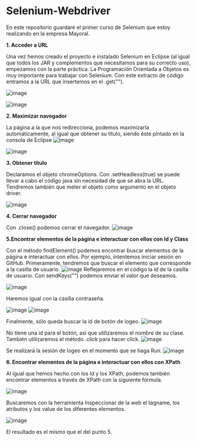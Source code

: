 # Selenium-Webdriver

En este repositorio guardaré el primer curso de Selenium que estoy realizando en la empresa Mayoral. 

**1. Acceder a URL** 

Una vez hemos creado el proyecto e instalado Selenium en Eclipse (al igual que todos los JAR y complementos que necesitamos para su correcto uso), empezamos con la parte práctica. La Programación Orientada a Objetos es muy importante para trabajar con Selenium. 
Con este extracto de código entramos a la URL que insertemos en el .get("").

![image](https://user-images.githubusercontent.com/91873618/158797017-4f88e999-7529-4559-a7e7-f5b9dcb1d52e.png)

![image](https://user-images.githubusercontent.com/91873618/158797076-f07bb3a6-d505-4fbb-9e19-8e5a0ad3abda.png)

**2. Maximizar navegador**

La página a la que nos redirecciona, podemos maximizarla automáticamente, al igual que obtener su título, siendo éste pintado en la consola de Eclipse
![image](https://user-images.githubusercontent.com/91873618/158798134-37dce832-7b83-401b-9099-7b5625ce497b.png)

![image](https://user-images.githubusercontent.com/91873618/158798329-61ee9d35-1e65-4b8c-8c9f-ead4182ee8a7.png)

**3. Obtener título** 

Declaramos el objeto chromeOptions. Con .setHeadless(true) se puede llevar a cabo el código java sin necesidad de que se abra la URL. Tendremos también que meter el objeto como argumento en el objeto driver.

![image](https://user-images.githubusercontent.com/91873618/158801688-6eb0d907-0219-492f-8f2f-16f417bcf907.png)

**4. Cerrar navegador**

Con .close() podemos cerrar el navegador.
![image](https://user-images.githubusercontent.com/91873618/158802117-210e8fb5-1d36-48cb-827a-4501745e410b.png)

**5.Encontrar elementos de la página e interactuar con ellos con Id y Class**

Con el método findElement() podemos encontrar buscar elementos de la página e interactuar con ellos. Por ejemplo, intentemos iniciar sesión en GitHub.
Primeramente, tendremos que buscar el elemento que corresponde a la casilla de usuario.
![image](https://user-images.githubusercontent.com/91873618/158810254-a697df15-3650-4d56-bf7d-b8da6b1eefb4.png)
Reflejaremos en el código la id de la casilla de usuario. Con sendKeys("") podemos enviar el valor que deseamos.

![image](https://user-images.githubusercontent.com/91873618/158810482-5e8e5f24-7a16-4f0f-9f41-b70f246b3e90.png)

Haremos igual con la casilla contraseña.

![image](https://user-images.githubusercontent.com/91873618/158810794-f12b1525-f8c4-42bf-9edb-e697a9fb58fe.png)
![image](https://user-images.githubusercontent.com/91873618/158811108-ccc74183-d2de-4fb8-8642-20371b449a77.png)

Finalmente, sólo queda buscar la id de botón de logeo. 
![image](https://user-images.githubusercontent.com/91873618/158810988-f076f12f-6671-4bc1-938d-ae30f0742ce7.png)

No tiene una id para el botón, así que utilizaremos el nombre de su clase. También utilizaremos el método .click para hacer click.
![image](https://user-images.githubusercontent.com/91873618/158811365-fe65c6be-db62-4432-8da9-f098800dfbed.png)

Se realizará la sesión de logeo en el momento que se haga Run.
![image](https://user-images.githubusercontent.com/91873618/158811783-ad7957be-c655-43c6-b3be-0f79a9f8e716.png)

**6. Encontrar elementos de la página e interactuar con ellos con XPath**

Al igual que hemos hecho con los Id y los XPath, podemos también encontrar elementos a través de XPath con la siguiente fórmula.


![image](https://user-images.githubusercontent.com/91873618/158822440-88211bac-27a1-41fa-9cf8-f7ad2e4edd64.png)

Buscaremos con la herramienta Inspeccionar de la web el tagname, los atributos y los value de los diferentes elementos.

![image](https://user-images.githubusercontent.com/91873618/158822975-72f5c9f0-a258-4848-adbc-2c5261e41794.png)


El resultado es el mismo que el del punto 5.
